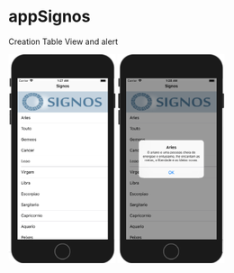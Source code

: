 # appSignos
Creation Table View and alert

<img src = "https://github.com/MateusDeSousa/appSignos/blob/master/AppSignos/imagesGit/tela1.png" width = 190px /> <img src = "
https://github.com/MateusDeSousa/appSignos/blob/master/AppSignos/imagesGit/tela2.png" width = 190px />
 
